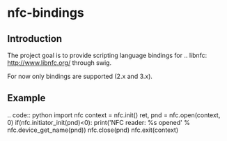 nfc-bindings
============

Introduction
------------

The project goal is to provide scripting language bindings for 
.. libnfc: http://www.libnfc.org/ through swig.

For now only bindings are supported (2.x and 3.x).

Example
-------

.. code:: python
import nfc
context = nfc.init()
ret, pnd = nfc.open(context, 0)
if(nfc.initiator_init(pnd)<0):
    print('NFC reader: %s opened' % nfc.device_get_name(pnd))
nfc.close(pnd)
nfc.exit(context)


